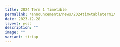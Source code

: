 ```yaml
---
title: 2024 Term 1 Timetable
permalink: /announcements/news/2024timetableterm1/
date: 2023-12-28
layout: post
description: ""
image: ""
variant: tiptap
---
```

